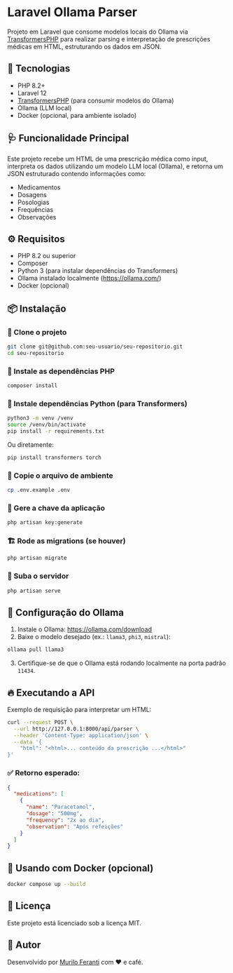 
# Laravel Ollama Parser

Projeto em Laravel que consome modelos locais do Ollama via [TransformersPHP](https://github.com/codewithkyrian/transformers) para realizar parsing e interpretação de prescrições médicas em HTML, estruturando os dados em JSON.

## 🚀 Tecnologias

- PHP 8.2+
- Laravel 12
- [TransformersPHP](https://github.com/codewithkyrian/transformers) (para consumir modelos do Ollama)
- Ollama (LLM local)
- Docker (opcional, para ambiente isolado)

## 🩺 Funcionalidade Principal

Este projeto recebe um HTML de uma prescrição médica como input, interpreta os dados utilizando um modelo LLM local (Ollama), e retorna um JSON estruturado contendo informações como:

- Medicamentos
- Dosagens
- Posologias
- Frequências
- Observações

## ⚙️ Requisitos

- PHP 8.2 ou superior
- Composer
- Python 3 (para instalar dependências do Transformers)
- Ollama instalado localmente (https://ollama.com/)
- Docker (opcional)

## 📦 Instalação

### 🔧 Clone o projeto

```bash
git clone git@github.com:seu-usuario/seu-repositorio.git
cd seu-repositorio
```

### 🐘 Instale as dependências PHP

```bash
composer install
```

### 🐍 Instale dependências Python (para Transformers)

```bash
python3 -m venv /venv
source /venv/bin/activate
pip install -r requirements.txt
```

Ou diretamente:

```bash
pip install transformers torch
```

### 🔑 Copie o arquivo de ambiente

```bash
cp .env.example .env
```

### 🔐 Gere a chave da aplicação

```bash
php artisan key:generate
```

### 🏗️ Rode as migrations (se houver)

```bash
php artisan migrate
```

### 🚀 Suba o servidor

```bash
php artisan serve
```

## 🧠 Configuração do Ollama

1. Instale o Ollama: https://ollama.com/download  
2. Baixe o modelo desejado (ex.: `llama3`, `phi3`, `mistral`):  

```bash
ollama pull llama3
```

3. Certifique-se de que o Ollama está rodando localmente na porta padrão `11434`.

## 🔥 Executando a API

Exemplo de requisição para interpretar um HTML:

```bash
curl --request POST \
  --url http://127.0.0.1:8000/api/parser \
  --header 'Content-Type: application/json' \
  --data '{
	"html": "<html>... conteúdo da prescrição ...</html>"
}'
```

### ✅ Retorno esperado:

```json
{
  "medications": [
    {
      "name": "Paracetamol",
      "dosage": "500mg",
      "frequency": "2x ao dia",
      "observation": "Após refeições"
    }
  ]
}
```

## 🐳 Usando com Docker (opcional)

```bash
docker compose up --build
```

## 📜 Licença

Este projeto está licenciado sob a licença MIT.

## 🤝 Autor

Desenvolvido por [Murilo Feranti](https://github.com/muriloferanti) com ❤️ e café.
